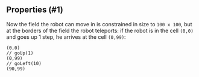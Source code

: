 ## Properties (#1)

Now the field the robot can move in is constrained in size to `100 x 100`, but
at the borders of the field the robot teleports: if the robot is in the cell
`(0,0)` and goes up 1 step, he arrives at the cell `(0,99)`:

```
(0,0)
// goUp(1)
(0,99)
// goLeft(10)
(90,99)
```